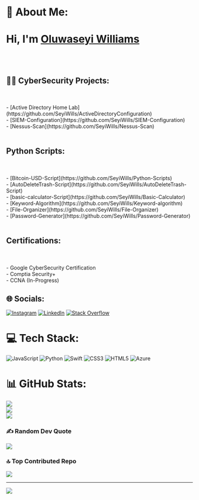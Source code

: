 # 💫 About Me:
<h1>Hi, I'm <a href="https://oluwaseyi-williams-website.com/"> Oluwaseyi Williams </a> </h1><br><br><h2>👨‍💻 CyberSecurity Projects:</h2><br><br>- [Active Directory Home Lab](https://github.com/SeyiWills/ActiveDirectoryConfiguration)<br>- [SIEM-Configuration](https://github.com/SeyiWills/SIEM-Configuration)<br>- [Nessus-Scan](https://github.com/SeyiWills/Nessus-Scan)<br><br><h2> Python Scripts: </h2><br><br>- [Bitcoin-USD-Script](https://github.com/SeyiWills/Python-Scripts)<br>- [AutoDeleteTrash-Script](https://github.com/SeyiWills/AutoDeleteTrash-Script)<br>- [basic-calculator-Script](https://github.com/SeyiWills/Basic-Calculator)<br>- [Keyword-Algorithm](https://github.com/SeyiWills/Keyword-algorithm)<br>- [File-Organizer](https://github.com/SeyiWills/File-Organizer)<br>- [Password-Generator](https://github.com/SeyiWills/Password-Generator)<br><br><h2> Certifications: </h2><br> <br>- Google CyberSecurity Certification <br>- Comptia Security+<br>- CCNA (In-Progress)


## 🌐 Socials:
[![Instagram](https://img.shields.io/badge/Instagram-%23E4405F.svg?logo=Instagram&logoColor=white)](https://instagram.com/seyiwills) [![LinkedIn](https://img.shields.io/badge/LinkedIn-%230077B5.svg?logo=linkedin&logoColor=white)](https://linkedin.com/in/https://www.linkedin.com/in/oluwaseyi-williams/) [![Stack Overflow](https://img.shields.io/badge/-Stackoverflow-FE7A16?logo=stack-overflow&logoColor=white)](https://stackoverflow.com/users/https://stackoverflow.com/users/5543450/seyi) 

# 💻 Tech Stack:
![JavaScript](https://img.shields.io/badge/javascript-%23323330.svg?style=flat&logo=javascript&logoColor=%23F7DF1E) ![Python](https://img.shields.io/badge/python-3670A0?style=flat&logo=python&logoColor=ffdd54) ![Swift](https://img.shields.io/badge/swift-F54A2A?style=flat&logo=swift&logoColor=white) ![CSS3](https://img.shields.io/badge/css3-%231572B6.svg?style=flat&logo=css3&logoColor=white) ![HTML5](https://img.shields.io/badge/html5-%23E34F26.svg?style=flat&logo=html5&logoColor=white) ![Azure](https://img.shields.io/badge/azure-%230072C6.svg?style=flat&logo=microsoftazure&logoColor=white)
# 📊 GitHub Stats:
![](https://github-readme-stats.vercel.app/api?username=SeyiWills&theme=dark&hide_border=true&include_all_commits=false&count_private=false)<br/>
![](https://github-readme-streak-stats.herokuapp.com/?user=SeyiWills&theme=dark&hide_border=true)<br/>
![](https://github-readme-stats.vercel.app/api/top-langs/?username=SeyiWills&theme=dark&hide_border=true&include_all_commits=false&count_private=false&layout=compact)

### ✍️ Random Dev Quote
![](https://quotes-github-readme.vercel.app/api?type=vetical&theme=radical)

### 🔝 Top Contributed Repo
![](https://github-contributor-stats.vercel.app/api?username=SeyiWills&limit=5&theme=radical&combine_all_yearly_contributions=true)

---
[![](https://visitcount.itsvg.in/api?id=SeyiWills&icon=0&color=0)](https://visitcount.itsvg.in)

<!-- Proudly created with GPRM ( https://gprm.itsvg.in ) -->

<!--


- 👋 Hi, I’m @SeyiWills
- 👀 I’m interested in ...
- 🌱 I’m currently learning ...
- 💞️ I’m looking to collaborate on ...
- 📫 How to reach me ...

<!---
SeyiWills/SeyiWills is a ✨ special ✨ repository because its `README.md` (this file) appears on your GitHub profile.
You can click the Preview link to take a look at your changes.
--->
